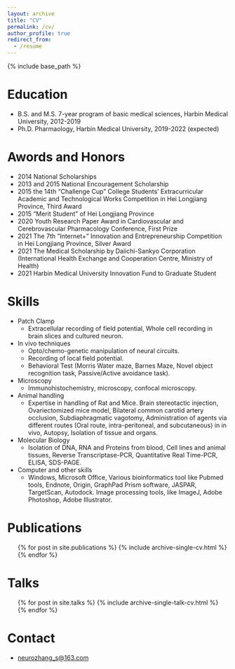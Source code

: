 ```yaml
---
layout: archive
title: "CV"
permalink: /cv/
author_profile: true
redirect_from:
  - /resume
---
```


{% include base_path %}

Education
======
* B.S. and M.S. 7-year program of basic medical sciences, Harbin Medical University, 2012-2019
* Ph.D. Pharmaology, Harbin Medical University, 2019-2022 (expected)

Awords and Honors
======
* 2014 National Scholarships
* 2013 and 2015 National Encouragement Scholarship
* 2015 the 14th “Challenge Cup” College Students’ Extracurricular Academic and Technological Works Competition in Hei Longjiang Province, Third Award
* 2015 “Merit Student” of Hei Longjiang Province
* 2020 Youth Research Paper Award in Cardiovascular and Cerebrovascular Pharmacology Conference, First Prize
* 2021 The 7th ”Internet+” Innovation and Entrepreneurship Competition in Hei Longjiang Province, Silver Award
* 2021 The Medical Scholarship by Daiichi-Sankyo Corporation (International Health Exchange and Cooperation Centre, Ministry of Health)
* 2021 Harbin Medical University Innovation Fund to Graduate Student

Skills
======
* Patch Clamp
  * Extracellular recording of field potential, Whole cell recording in brain slices and cultured neuron.
* In vivo techniques
  * Opto/chemo-genetic manipulation of neural circuits.
  * Recording of local field potential.
  * Behavioral Test (Morris Water maze, Barnes Maze, Novel object recognition task, Passive/Active avoidance task).
* Microscopy
  *  Immunohistochemistry, microscopy, confocal microscopy.
* Animal handling
  *  Expertise in handling of Rat and Mice. Brain stereotactic injection, Ovariectomized mice model, Bilateral common carotid artery occlusion, Subdiaphragmatic vagotomy, Administration of agents via different routes (Oral route, intra-peritoneal, and subcutaneous) in in vivo, Autopsy, Isolation of tissue and organs.
* Molecular Biology
  *  Isolation of DNA, RNA and Proteins from blood, Cell lines and animal tissues, Reverse Transcriptase-PCR, Quantitative Real Time-PCR, ELISA, SDS-PAGE.
* Computer and other skills
  *  Windows, Microsoft Office, Various bioinformatics tool like Pubmed tools, Endnote, Origin, GraphPad Prism software, JASPAR, TargetScan, Autodock. Image processing tools, like ImageJ, Adobe Photoshop, Adobe Illustrator.

Publications
======
  <ul>{% for post in site.publications %}
    {% include archive-single-cv.html %}
  {% endfor %}</ul>
  
Talks
======
  <ul>{% for post in site.talks %}
    {% include archive-single-talk-cv.html %}
  {% endfor %}</ul>
  
  
Contact
======
* neurozhang_s@163.com
